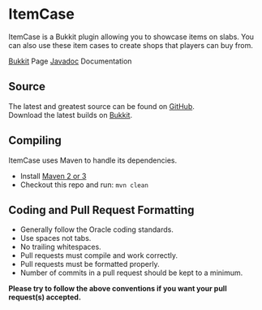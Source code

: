 ItemCase
========

ItemCase is a Bukkit plugin allowing you to showcase items on slabs. You can also use these item cases to create shops that players can buy from.

[Bukkit] Page
[Javadoc] Documentation

Source
------
The latest and greatest source can be found on [GitHub].  
Download the latest builds on [Bukkit].

Compiling
---------
ItemCase uses Maven to handle its dependencies.

* Install [Maven 2 or 3](http://maven.apache.org/download.html)  
* Checkout this repo and run: `mvn clean`

Coding and Pull Request Formatting
----------------------------------
* Generally follow the Oracle coding standards.
* Use spaces not tabs.
* No trailing whitespaces.
* Pull requests must compile and work correctly.
* Pull requests must be formatted properly.
* Number of commits in a pull request should be kept to a minimum.

**Please try to follow the above conventions if you want your pull request(s) accepted.**

[License]: http://www.gnu.org/licenses/gpl.html
[GitHub]: http://github.com/BleedObsidian/ItemCase/
[Bukkit]: http://dev.bukkit.org/bukkit-plugins/itemcase/
[Javadoc]: http://bleedobsidian.github.io/ItemCase/
